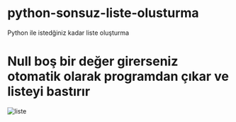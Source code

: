 # python-sonsuz-liste-olusturma
Python ile istedğiniz kadar liste oluşturma 
# Null boş bir değer girerseniz otomatik olarak programdan çıkar ve listeyi bastırır
![liste](https://github.com/azatdicle/python-sonsuz-liste-olusturma/assets/75863129/223db24d-4668-4f28-8519-3c5beb8ff04f)
